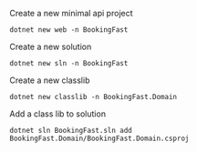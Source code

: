 Create a new minimal api project

```dotnet new web -n BookingFast```

Create a new solution

```dotnet new sln -n BookingFast```

Create a new classlib

```dotnet new classlib -n BookingFast.Domain```

Add a class lib to solution

```dotnet sln BookingFast.sln add BookingFast.Domain/BookingFast.Domain.csproj```

